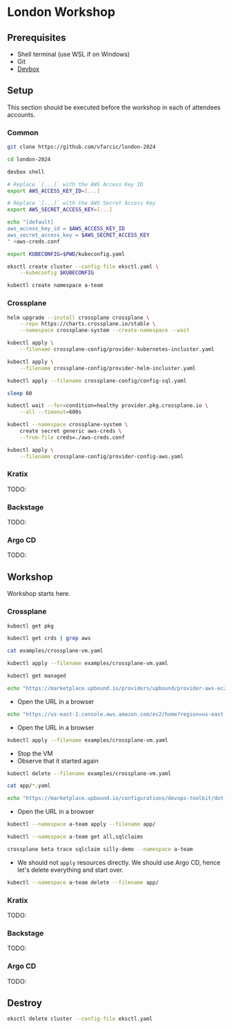 # London Workshop

## Prerequisites

* Shell terminal (use WSL if on Windows)
* Git
* [Devbox](https://www.jetify.com/devbox/docs/installing_devbox)

## Setup

This section should be executed before the workshop in each of attendees accounts.

### Common

```sh
git clone https://github.com/vfarcic/london-2024

cd london-2024

devbox shell

# Replace `[...]` with the AWS Access Key ID
export AWS_ACCESS_KEY_ID=[...]

# Replace `[...]` with the AWS Secret Access Key
export AWS_SECRET_ACCESS_KEY=[...]

echo "[default]
aws_access_key_id = $AWS_ACCESS_KEY_ID
aws_secret_access_key = $AWS_SECRET_ACCESS_KEY
" >aws-creds.conf

export KUBECONFIG=$PWD/kubeconfig.yaml

eksctl create cluster --config-file eksctl.yaml \
    --kubeconfig $KUBECONFIG

kubectl create namespace a-team
```

### Crossplane

```sh
helm upgrade --install crossplane crossplane \
    --repo https://charts.crossplane.io/stable \
    --namespace crossplane-system --create-namespace --wait

kubectl apply \
    --filename crossplane-config/provider-kubernetes-incluster.yaml

kubectl apply \
    --filename crossplane-config/provider-helm-incluster.yaml

kubectl apply --filename crossplane-config/config-sql.yaml

sleep 60

kubectl wait --for=condition=healthy provider.pkg.crossplane.io \
    --all --timeout=600s

kubectl --namespace crossplane-system \
    create secret generic aws-creds \
    --from-file creds=./aws-creds.conf

kubectl apply \
    --filename crossplane-config/provider-config-aws.yaml
```

### Kratix

TODO:

### Backstage

TODO:

### Argo CD

TODO:

## Workshop

Workshop starts here.

### Crossplane

```sh
kubectl get pkg

kubectl get crds | grep aws

cat examples/crossplane-vm.yaml

kubectl apply --filename examples/crossplane-vm.yaml

kubectl get managed

echo "https://marketplace.upbound.io/providers/upbound/provider-aws-ec2"
```

* Open the URL in a browser

```sh
echo "https://us-east-1.console.aws.amazon.com/ec2/home?region=us-east-1"
```

* Open the URL in a browser

```sh
kubectl apply --filename examples/crossplane-vm.yaml
```

* Stop the VM
* Observe that it started again

```sh
kubectl delete --filename examples/crossplane-vm.yaml

cat app/*.yaml

echo "https://marketplace.upbound.io/configurations/devops-toolkit/dot-sql"
```

* Open the URL in a browser

```sh
kubectl --namespace a-team apply --filename app/

kubectl --namespace a-team get all,sqlclaims

crossplane beta trace sqlclaim silly-demo --namespace a-team
```

* We should not `apply` resources directly. We should use Argo CD, hence let's delete everything and start over.

```sh
kubectl --namespace a-team delete --filename app/
```

### Kratix

TODO:

### Backstage

TODO:

### Argo CD

TODO:

## Destroy

```sh
eksctl delete cluster --config-file eksctl.yaml
```
